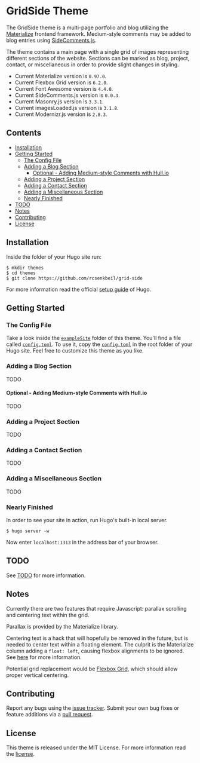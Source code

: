 GridSide Theme
==============

The GridSide theme is a multi-page portfolio and blog utilizing the
[Materialize][materialize] frontend framework. Medium-style comments may be
added to blog entries using [SideComments.js][sidecomments.js].

The theme contains a main page with a single grid of images representing
different sections of the website. Sections can be marked as blog, project,
contact, or miscellaneous in order to provide slight changes in styling.

- Current Materialize version is `0.97.0`.
- Current Flexbox Grid version is `6.2.0`.
- Current Font Awesome version is `4.4.0`.
- Current SideComments.js version is `0.0.3`.
- Current Masonry.js version is `3.3.1`.
- Current imagesLoaded.js version is `3.1.8`.
- Current Modernizr.js version is `2.8.3`.

Contents
--------

- [Installation](#installation)
- [Getting Started](#getting-started)
    - [The Config File](#the-config-file) 
    - [Adding a Blog Section](#adding-a-blog-section)
        - [Optional - Adding Medium-style Comments with Hull.io](#optional---adding-medium-style-comments-with-hullio)
    - [Adding a Project Section](#adding-a-project-section)
    - [Adding a Contact Section](#adding-a-contact-section)
    - [Adding a Miscellaneous Section](#adding-a-miscellaneous-section)
    - [Nearly Finished](#nearly-finished)
- [TODO](#todo)
- [Notes](#notes)
- [Contributing](#contributing)
- [License](#license)

Installation
------------

Inside the folder of your Hugo site run:

    $ mkdir themes
    $ cd themes
    $ git clone https://github.com/rcsenkbeil/grid-side

For more information read the official [setup guide][setup_guide] of Hugo.

Getting Started
---------------

### The Config File ###

Take a look inside the [`exampleSite`][exampleSite] folder of this theme.
You'll find a file called [`config.toml`][config.toml]. To use it, copy the
[`config.toml`][config.toml] in the root folder of your Hugo site. Feel free
to customize this theme as you like.

### Adding a Blog Section ###

TODO

#### Optional - Adding Medium-style Comments with Hull.io ####

TODO

### Adding a Project Section ###

TODO

### Adding a Contact Section ###

TODO

### Adding a Miscellaneous Section ###

TODO

### Nearly Finished ###

In order to see your site in action, run Hugo's built-in local server. 

    $ hugo server -w

Now enter `localhost:1313` in the address bar of your browser.

TODO
----

See [TODO][todo] for more information.

Notes
-----

Currently there are two features that require Javascript: parallax scrolling
and centering text within the grid.

Parallax is provided by the Materialize library.

Centering text is a hack that will hopefully be removed in the future, but
is needed to center text within a floating element. The culprit is the
Materialize column adding a `float: left`, causing flexbox alignments to
be ignored. See [here][centering_problem] for more information.

Potential grid replacement would be [Flexbox Grid][flexbox_grid], which
should allow proper vertical centering.

Contributing
------------

Report any bugs using the [issue tracker][issue_tracker]. Submit your own bug
fixes or feature additions via a [pull request][pull_request].

License
-------

This theme is released under the MIT License. For more information read the
[license][license].

[materialize]: http://www.materializecss.com/
[sidecomments.js]: https://github.com/aroc/side-comments
[setup_guide]: http://gohugo.io/overview/installing/
[exampleSite]: https://github.com/rcsenkbeil/grid-side/tree/master/exampleSite
[config.toml]: https://github.com/rcsenkbeil/grid-side/blob/master/exampleSite/config.toml
[issue_tracker]: https://github.com/rcsenkbeil/grid-side/issues
[pull_request]: https://github.com/rcsenkbeil/grid-side/pulls
[license]: https://github.com/rcsenkbeil/grid-side/blob/master/LICENSE
[centering_problem]: https://github.com/Dogfalo/materialize/issues/1241
[flexbox_grid]: http://flexboxgrid.com
[todo]: https://github.com/rcsenkbeil/grid-side/blob/master/TODO

